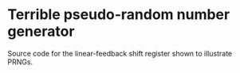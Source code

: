 # Terrible pseudo-random number generator

Source code for the linear-feedback shift register shown to illustrate PRNGs.
